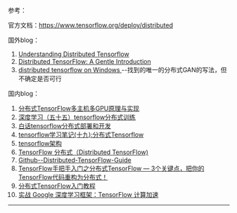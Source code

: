 
参考：

官方文档：https://www.tensorflow.org/deploy/distributed

国外blog：
1. [Understanding Distributed Tensorflow](https://medium.com/@manvithaponnapati/understanding-distributed-tensorflow-2cdbd9881d9b)
2. [Distributed TensorFlow:
A Gentle Introduction](http://amid.fish/distributed-tensorflow-a-gentle-introduction)
3. [distributed tensorflow on Windows
](https://stackoverflow.com/questions/49548907/distributed-tensorflow-on-windows)--找到的唯一的分布式GAN的写法，但不确定是否可行


国内blog：

1. [分布式TensorFlow多主机多GPU原理与实现](https://blog.csdn.net/yjk13703623757/article/details/80956268)
2. [深度学习（五十五）tensorflow分布式训练](https://blog.csdn.net/hjimce/article/details/61197190)
3. [白话tensorflow分布式部署和开发](https://blog.csdn.net/luodongri/article/details/52596780)
4. [tensorflow学习笔记(十九):分布式Tensorflow](https://blog.csdn.net/u012436149/article/details/53140869)
5. [tensorflow架构](https://blog.csdn.net/stdcoutzyx/article/details/51645396)
6. [TensorFlow 分布式（Distributed TensorFlow)](https://blog.csdn.net/u011026329/article/details/79190537)
7. [Github--Distributed-TensorFlow-Guide](https://github.com/tmulc18/Distributed-TensorFlow-Guide)
8. [TensorFlow手把手入门之分布式TensorFlow — 3个关键点，把你的TensorFlow代码重构为分布式！](http://nooverfit.com/wp/tensorflow%E6%89%8B%E6%8A%8A%E6%89%8B%E5%85%A5%E9%97%A8%E4%B9%8B%E5%88%86%E5%B8%83%E5%BC%8Ftensorflow-%E6%8A%8A%E4%BD%A0%E7%9A%84tensorflow%E4%BB%A3%E7%A0%81%E9%87%8D%E6%9E%84%E4%B8%BA%E5%88%86/)
9. [分布式TensorFlow入门教程](https://zhuanlan.zhihu.com/p/35083779)
10. [实战 Google 深度学习框架：TensorFlow 计算加速](https://juejin.im/entry/58eb25fc61ff4b0061a88c0c)




---


